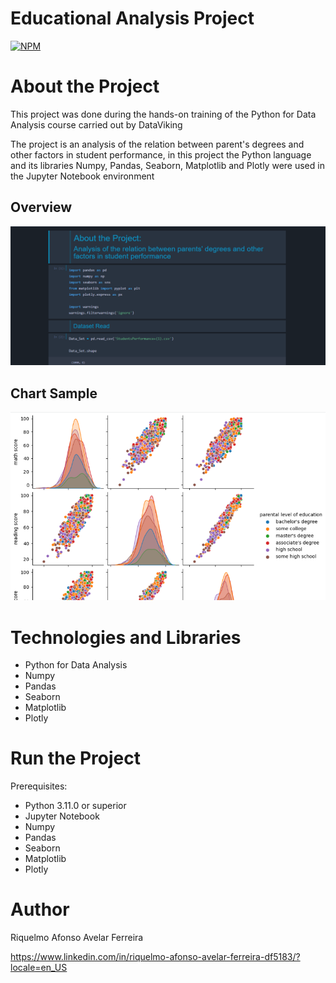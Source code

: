 # Educational Analysis Project
[![NPM](https://img.shields.io/npm/l/react)](https://github.com/RiquelmoFerreira/DataAnalysisEducation_Project/blob/main/license)

# About the Project

This project was done during the hands-on training of the Python for Data Analysis course carried out by DataViking

The project is an analysis of the relation between parent's degrees and other factors in student performance, in this project the Python language and its libraries Numpy, Pandas, Seaborn, Matplotlib and Plotly were used in the Jupyter Notebook environment

## Overview
![InitialVision](https://github.com/RiquelmoFerreira/Images/blob/main/7.png)

## Chart Sample
![ChartSample](https://github.com/RiquelmoFerreira/Images/blob/main/8.png)

# Technologies and Libraries

- Python for Data Analysis
- Numpy
- Pandas
- Seaborn
- Matplotlib
- Plotly

# Run the Project
Prerequisites:
- Python 3.11.0 or superior
- Jupyter Notebook
- Numpy
- Pandas
- Seaborn
- Matplotlib
- Plotly

# Author
Riquelmo Afonso Avelar Ferreira

https://www.linkedin.com/in/riquelmo-afonso-avelar-ferreira-df5183/?locale=en_US
